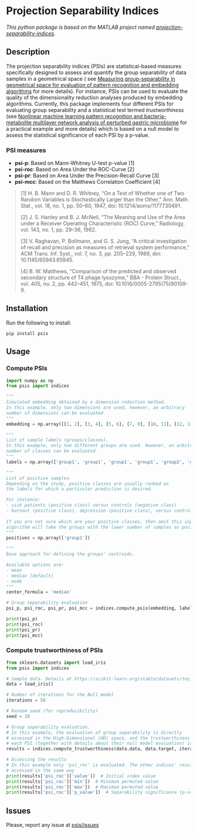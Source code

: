 # Projection Separability Indices

*This python package is based on the MATLAB project
named [projection-separability-indices](https://github.com/biomedical-cybernetics/projection-separability-indices).*

## Description

The projection separability indices (PSIs) are statistical-based measures specifically designed to assess and quantify
the group separability of data samples in a geometrical space (
see [Measuring group-separability in geometrical space for evaluation of pattern recognition and embedding algorithms](https://arxiv.org/abs/1912.12418)
for more details). For instance, PSIs can be used to evaluate the quality of the dimensionality reduction analyses
produced by embedding algorithms. Currently, this package implements four different PSIs for evaluating group
separability and a statistical test termed _trustworthiness_ (see [Nonlinear machine learning pattern recognition and bacteria-metabolite multilayer network analysis of perturbed gastric microbiome](https://www.nature.com/articles/s41467-021-22135-x)
for a practical example and more details) which is based on a null model to assess the statistical significance of each PSI by a p-value.

### PSI measures

* **psi-p**: Based on Mann-Whitney U-test p-value [1]
* **psi-roc**: Based on Area Under the ROC-Curve [2]
* **psi-pr**: Based on Area Under the Precision-Recall Curve [3]
* **psi-mcc**: Based on the Matthews Correlation Coefficient [4]

> [1] H. B. Mann and D. R. Whitney, “On a Test of Whether one of Two Random Variables is Stochastically Larger than the Other,” Ann. Math. Stat., vol. 18, no. 1, pp. 50–60, 1947, doi: 10.1214/aoms/1177730491.
>
> [2] J. S. Hanley and B. J. McNeil, “The Meaning and Use of the Area under a Receiver Operating Characteristic (ROC) Curve,” Radiology, vol. 143, no. 1, pp. 29–36, 1982.
>
> [3] V. Raghavan, P. Bollmann, and G. S. Jung, “A critical investigation of recall and precision as measures of retrieval system performance,” ACM Trans. Inf. Syst., vol. 7, no. 3, pp. 205–229, 1989, doi: 10.1145/65943.65945.
>
> [4] B. W. Matthews, “Comparison of the predicted and observed secondary structure of T4 phage lysozyme,” BBA - Protein Struct., vol. 405, no. 2, pp. 442–451, 1975, doi: 10.1016/0005-2795(75)90109-9.

## Installation

Run the following to install:

```shell
pip install psis
```

## Usage

### Compute PSIs

```python
import numpy as np
from psis import indices

"""
Simulated embedding obtained by a dimension reduction method.
In this example, only two dimensions are used. however, an arbitrary 
number of dimensions can be evaluated
"""
embedding = np.array([[1, 2], [3, 4], [5, 6], [7, 8], [10, 11], [12, 13], [14, 15], [16, 17]])

"""
List of sample labels (groups/classes).
In this example, only two different groups are used. However, an arbitrary 
number of classes can be evaluated
"""
labels = np.array(['group1', 'group1', 'group1', 'group1', 'group2', 'group2', 'group2', 'group2'])

"""
List of positive samples.
Depending on the study, positive classes are usually ranked as 
the labels for which a particular prediction is desired. 

For instance: 
- sick patients (positive class) versus controls (negative class)
- burnout (positive class), depression (positive class), versus control (negative class)
 
If you are not sure which are your positive classes, then omit this input and the 
algorithm will take the groups with the lower number of samples as positive
"""
positives = np.array(['group1'])

"""
Base approach for defining the groups' centroids.

Available options are:
- mean
- median [default]
- mode
"""
center_formula = 'median'

# Group separability evaluation
psi_p, psi_roc, psi_pr, psi_mcc = indices.compute_psis(embedding, labels, positives, center_formula)

print(psi_p)
print(psi_roc)
print(psi_pr)
print(psi_mcc)
```

### Compute trustworthiness of PSIs

```python
from sklearn.datasets import load_iris
from psis import indices

# Sample data. Details at https://scikit-learn.org/stable/datasets/toy_dataset.html
data = load_iris()

# Number of iterations for the Null model
iterations = 50

# Random seed (for reproducibility)
seed = 10

# Group separability evaluation.
# In this example, the evaluation of group separability is directly
# assessed in the High-Dimensional (HD) space, and the trustworthiness of
# each PSI (together with details about their null model evaluation) is returned
results = indices.compute_trustworthiness(data.data, data.target, iterations=iterations, seed=seed)

# Accessing the results
# In this example only 'psi_roc' is evaluated. The other indices' results can be 
# accessed in the same way
print(results['psi_roc']['value'])  # Initial index value
print(results['psi_roc']['min'])  # Minimum permuted value
print(results['psi_roc']['max'])  # Maximum permuted value
print(results['psi_roc']['p_value'])  # Separability significance (p-value)
```

## Issues

Please, report any issue at [psis/issues](https://github.com/biomedical-cybernetics/pypsis/issues)